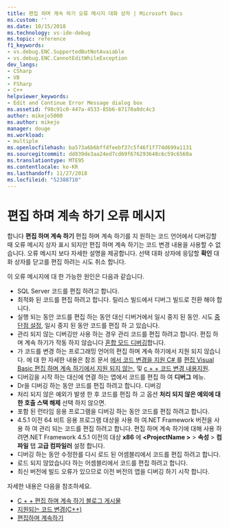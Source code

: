 ```yaml
---
title: 편집 하며 계속 하기 오류 메시지 대화 상자 | Microsoft Docs
ms.custom: ''
ms.date: 10/15/2018
ms.technology: vs-ide-debug
ms.topic: reference
f1_keywords:
- vs.debug.ENC.SupportedButNotAvaiable
- vs.debug.ENC.CannotEditWhileException
dev_langs:
- CSharp
- VB
- FSharp
- C++
helpviewer_keywords:
- Edit and Continue Error Message dialog box
ms.assetid: f98c91c0-447a-4533-85b6-87170a0dc4c3
author: mikejo5000
ms.author: mikejo
manager: douge
ms.workload:
- multiple
ms.openlocfilehash: ba573a6b6bffdfeebf37c5f46f1f774d699a1131
ms.sourcegitcommit: dd839de3aa24ed7cd69f676293648c6c59c6560a
ms.translationtype: MTE95
ms.contentlocale: ko-KR
ms.lasthandoff: 11/27/2018
ms.locfileid: "52388710"
---
```

# <a name="edit-and-continue-error-message"></a>편집 하며 계속 하기 오류 메시지 

합니다 **편집 하며 계속 하기** 편집 하며 계속 하기를 지 원하는 코드 언어에서 디버깅할 때 오류 메시지 상자 표시 되지만 편집 하며 계속 하기는 코드 변경 내용을 사용할 수 없습니다. 오류 메시지 보다 자세한 설명을 제공합니다. 선택 대화 상자에 응답할 **확인** 대화 상자를 닫고를 편집 하려는 시도 취소 합니다.  

이 오류 메시지에 대 한 가능한 원인은 다음과 같습니다.  

-   SQL Server 코드를 편집 하려고 합니다.
-   최적화 된 코드를 편집 하려고 합니다. 릴리스 빌드에서 디버그 빌드로 전환 해야 합니다.
-   실행 되는 동안 코드를 편집 하는 동안 대신 디버거에서 일시 중지 된 동안. 시도 [중단점 설정](../debugger/using-breakpoints.md), 일시 중지 된 동안 코드를 편집 하 고 있습니다.
-   관리 되지 않는 디버깅만 사용 하는 경우 관리 코드를 편집 하려고 합니다. 편집 하며 계속 하기가 작동 하지 않습니다 [혼합 모드 디버깅](../debugger/how-to-debug-in-mixed-mode.md)합니다.
-   가 코드를 변경 하는 프로그래밍 언어의 편집 하며 계속 하기에서 지원 되지 않습니다. 에 대 한 자세한 내용은 참조 문서 [에서 코드 변경을 지원 C# ](supported-code-changes-csharp.md)를 [편집 Visual Basic 편집 하며 계속 하기에서 지원 되지 않는](unsupported-edits-in-visual-basic-edit-and-continue.md), 및 [c + + 코드 변경 내용지원](supported-code-changes-cpp.md).
-   디버깅을 시작 하는 대신에 연결 하는 앱에서 코드를 편집 하 여 **디버그** 메뉴.  
-   Dr을 디버깅 하는 동안 코드를 편집 하려고 합니다. 디버깅  
-   처리 되지 않은 예외가 발생 한 후 코드를 편집 하 고 옵션 **처리 되지 않은 예외에 대 한 호출 스택 해제** 선택 하지 않으면.  
-   포함 된 런타임 응용 프로그램을 디버깅 하는 동안 코드를 편집 하려고 합니다.
-   4.5.1 이전 64 비트 응용 프로그램 대상을 사용 하 여.NET Framework 버전을 사용 하 여 관리 되는 코드를 편집 하려고 합니다. 편집 하며 계속 하기에 대해 사용 하려면.NET Framework 4.5.1 이전의 대상 **x86** 에  **\<ProjectName >** > **속성**  >  **컴파일** 탭 **고급 컴파일러** 설정 합니다.  
-   디버깅 하는 동안 수정한를 다시 로드 된 어셈블리에서 코드를 편집 하려고 합니다.  
-   로드 되지 않았습니다 하는 어셈블리에서 코드를 편집 하려고 합니다.  
-   최신 버전에 빌드 오류가 있으므로 이전 버전의 앱을 디버깅 하기 시작 합니다.
  
자세한 내용은 다음을 참조하세요.
- [C + + 편집 하며 계속 하기 블로그 게시물](https://blogs.msdn.microsoft.com/vcblog/2016/07/01/c-edit-and-continue-in-visual-studio-2015-update-3/)  
- [지원되는 코드 변경(C++)](../debugger/supported-code-changes-cpp.md)
- [편집하며 계속하기](../debugger/edit-and-continue.md)